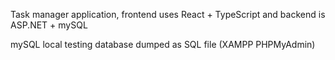 Task manager application, frontend uses React + TypeScript and backend is ASP.NET + mySQL

mySQL local testing database dumped as SQL file (XAMPP PHPMyAdmin)
